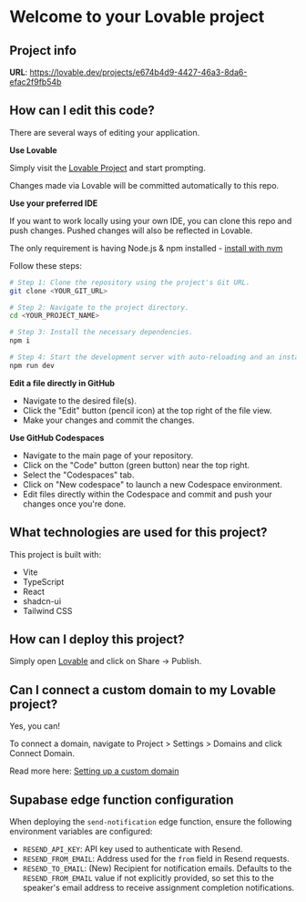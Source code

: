 # Welcome to your Lovable project

## Project info

**URL**: https://lovable.dev/projects/e674b4d9-4427-46a3-8da6-efac2f9fb54b

## How can I edit this code?

There are several ways of editing your application.

**Use Lovable**

Simply visit the [Lovable Project](https://lovable.dev/projects/e674b4d9-4427-46a3-8da6-efac2f9fb54b) and start prompting.

Changes made via Lovable will be committed automatically to this repo.

**Use your preferred IDE**

If you want to work locally using your own IDE, you can clone this repo and push changes. Pushed changes will also be reflected in Lovable.

The only requirement is having Node.js & npm installed - [install with nvm](https://github.com/nvm-sh/nvm#installing-and-updating)

Follow these steps:

```sh
# Step 1: Clone the repository using the project's Git URL.
git clone <YOUR_GIT_URL>

# Step 2: Navigate to the project directory.
cd <YOUR_PROJECT_NAME>

# Step 3: Install the necessary dependencies.
npm i

# Step 4: Start the development server with auto-reloading and an instant preview.
npm run dev
```

**Edit a file directly in GitHub**

- Navigate to the desired file(s).
- Click the "Edit" button (pencil icon) at the top right of the file view.
- Make your changes and commit the changes.

**Use GitHub Codespaces**

- Navigate to the main page of your repository.
- Click on the "Code" button (green button) near the top right.
- Select the "Codespaces" tab.
- Click on "New codespace" to launch a new Codespace environment.
- Edit files directly within the Codespace and commit and push your changes once you're done.

## What technologies are used for this project?

This project is built with:

- Vite
- TypeScript
- React
- shadcn-ui
- Tailwind CSS

## How can I deploy this project?

Simply open [Lovable](https://lovable.dev/projects/e674b4d9-4427-46a3-8da6-efac2f9fb54b) and click on Share -> Publish.

## Can I connect a custom domain to my Lovable project?

Yes, you can!

To connect a domain, navigate to Project > Settings > Domains and click Connect Domain.

Read more here: [Setting up a custom domain](https://docs.lovable.dev/features/custom-domain#custom-domain)

## Supabase edge function configuration

When deploying the `send-notification` edge function, ensure the following environment variables are configured:

- `RESEND_API_KEY`: API key used to authenticate with Resend.
- `RESEND_FROM_EMAIL`: Address used for the `from` field in Resend requests.
- `RESEND_TO_EMAIL`: (New) Recipient for notification emails. Defaults to the `RESEND_FROM_EMAIL` value if not explicitly provided, so set this to the speaker's email address to receive assignment completion notifications.
